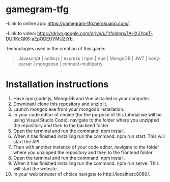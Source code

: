 # gamegram-tfg

-Link to online app: https://gamegram-tfg.herokuapp.com/.

-Link to video: https://drive.google.com/drive/u/1/folders/1AHXJYopT-DURKcQK6-aEpODEUYMUZtYb.

Technologies used in the creation of this game: 

> Javascript |
> node.js |
> express |
> npm |
> Vue |
> MongoDB |
> JWT |
> body-parser |
> mongoose |
> connect-multiparty

# Installation instructions

1. Have npm,node.js, MongoDB and Vue installed in your computer.
2. Download/ clone this repository and unzip it.
3. Launch mongod.exe from your mongodb installation.
4. In your code editor of choice (for the purpose of this tutorial we will be using Visual Studio Code), navigate to the folder where you unzipped the repository and then to the backend folder.
5. Open the terminal and run the command: npm install.
6. When it has finished installing run the command: npm run start. This will start the API.
7. Then with another instance of your code editor, navigate to the folder where you unzipped the repository and then to the frontend folder.
8. Open the terminal and run the command: npm install.
9. When it has finished installing run the command: npm run serve. This will start the website.
10. In your web browser of choice navigate to http://localhost:8080/.

